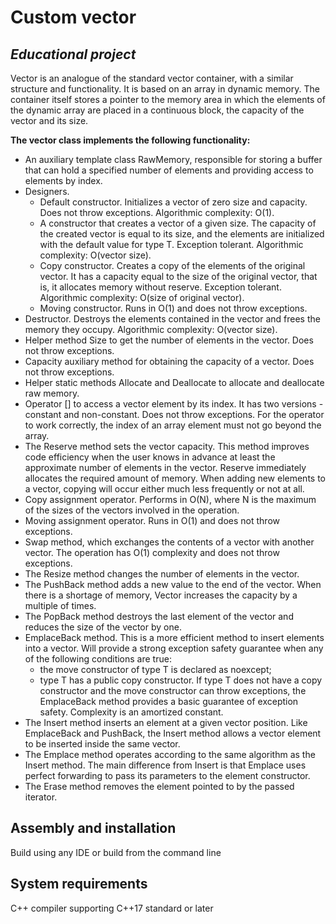 # **Custom vector**
## *Educational project*

Vector is an analogue of the standard vector container, with a similar structure and functionality. It is based on an array in dynamic memory. The container itself stores a pointer to the memory area in which the elements of the dynamic array are placed in a continuous block, the capacity of the vector and its size.


**The vector class implements the following functionality:**
- An auxiliary template class RawMemory, responsible for storing a buffer that can hold a specified number of elements and providing access to elements by index.
- Designers.
   - Default constructor. Initializes a vector of zero size and capacity. Does not throw exceptions. Algorithmic complexity: O(1).
   - A constructor that creates a vector of a given size. The capacity of the created vector is equal to its size, and the elements are initialized with the default value for type T. Exception tolerant. Algorithmic complexity: O(vector size).
   - Copy constructor. Creates a copy of the elements of the original vector. It has a capacity equal to the size of the original vector, that is, it allocates memory without reserve. Exception tolerant. Algorithmic complexity: O(size of original vector).
   - Moving constructor. Runs in O(1) and does not throw exceptions.
- Destructor. Destroys the elements contained in the vector and frees the memory they occupy. Algorithmic complexity: O(vector size).
- Helper method Size to get the number of elements in the vector. Does not throw exceptions.
- Capacity auxiliary method for obtaining the capacity of a vector. Does not throw exceptions.
- Helper static methods Allocate and Deallocate to allocate and deallocate raw memory.
- Operator [] to access a vector element by its index. It has two versions - constant and non-constant. Does not throw exceptions. For the operator to work correctly, the index of an array element must not go beyond the array.
- The Reserve method sets the vector capacity. This method improves code efficiency when the user knows in advance at least the approximate number of elements in the vector. Reserve immediately allocates the required amount of memory. When adding new elements to a vector, copying will occur either much less frequently or not at all.
- Copy assignment operator. Performs in O(N), where N is the maximum of the sizes of the vectors involved in the operation.
- Moving assignment operator. Runs in O(1) and does not throw exceptions.
- Swap method, which exchanges the contents of a vector with another vector. The operation has O(1) complexity and does not throw exceptions.
- The Resize method changes the number of elements in the vector.
- The PushBack method adds a new value to the end of the vector. When there is a shortage of memory, Vector increases the capacity by a multiple of times.
- The PopBack method destroys the last element of the vector and reduces the size of the vector by one.
- EmplaceBack method. This is a more efficient method to insert elements into a vector. Will provide a strong exception safety guarantee when any of the following conditions are true:
   - the move constructor of type T is declared as noexcept;
   - type T has a public copy constructor.
If type T does not have a copy constructor and the move constructor can throw exceptions, the EmplaceBack method provides a basic guarantee of exception safety. Complexity is an amortized constant.
- The Insert method inserts an element at a given vector position. Like EmplaceBack and PushBack, the Insert method allows a vector element to be inserted inside the same vector.
- The Emplace method operates according to the same algorithm as the Insert method. The main difference from Insert is that Emplace uses perfect forwarding to pass its parameters to the element constructor.
- The Erase method removes the element pointed to by the passed iterator.

## Assembly and installation
Build using any IDE or build from the command line

## System requirements
C++ compiler supporting C++17 standard or later
